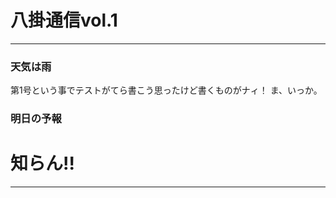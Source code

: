 # 八掛通信vol.1
-----------------------------------------------
### 天気は雨
第1号という事でテストがてら書こう思ったけど書くものがナィ！
ま、いっか。
### 明日の予報
# 知らん!!
-----------------------------------------------
